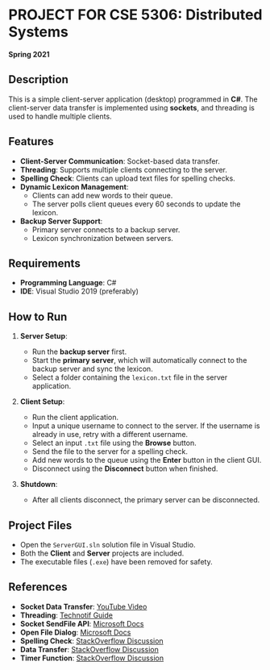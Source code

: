 # PROJECT FOR CSE 5306: Distributed Systems  
**Spring 2021**

## Description
This is a simple client-server application (desktop) programmed in **C#**. The client-server data transfer is implemented using **sockets**, and threading is used to handle multiple clients.

## Features
- **Client-Server Communication**: Socket-based data transfer.
- **Threading**: Supports multiple clients connecting to the server.
- **Spelling Check**: Clients can upload text files for spelling checks.
- **Dynamic Lexicon Management**: 
  - Clients can add new words to their queue.
  - The server polls client queues every 60 seconds to update the lexicon.
- **Backup Server Support**:
  - Primary server connects to a backup server.
  - Lexicon synchronization between servers.

## Requirements
- **Programming Language**: C#
- **IDE**: Visual Studio 2019 (preferably)

## How to Run
1. **Server Setup**:
   - Run the **backup server** first.
   - Start the **primary server**, which will automatically connect to the backup server and sync the lexicon.
   - Select a folder containing the `lexicon.txt` file in the server application.

2. **Client Setup**:
   - Run the client application.
   - Input a unique username to connect to the server. If the username is already in use, retry with a different username.
   - Select an input `.txt` file using the **Browse** button.
   - Send the file to the server for a spelling check.
   - Add new words to the queue using the **Enter** button in the client GUI.
   - Disconnect using the **Disconnect** button when finished.

3. **Shutdown**:
   - After all clients disconnect, the primary server can be disconnected.

## Project Files
- Open the `ServerGUI.sln` solution file in Visual Studio.
- Both the **Client** and **Server** projects are included.
- The executable files (`.exe`) have been removed for safety.

## References
- **Socket Data Transfer**: [YouTube Video](https://www.youtube.com/watch?v=651yVDINPBY&list=PLAC179D21AF94D28F&index=5)
- **Threading**: [Technotif Guide](https://technotif.com/creating-simple-tcpip-server-client-transfer-data-using-c-vb-net/)
- **Socket SendFile API**: [Microsoft Docs](https://docs.microsoft.com/en-us/dotnet/api/system.net.sockets.socket.sendfile?view=net-5.0)
- **Open File Dialog**: [Microsoft Docs](https://docs.microsoft.com/en-us/dotnet/api/system.windows.forms.openfiledialog?view=net-5.0)
- **Spelling Check**: [StackOverflow Discussion](https://stackoverflow.com/questions/38416265/c-sharp-checking-if-a-word-is-in-an-english-dictionary)
- **Data Transfer**: [StackOverflow Discussion](https://stackoverflow.com/questions/7906300/sending-multiple-type-of-data-from-a-single-network-stream-in-c-sharp)
- **Timer Function**: [StackOverflow Discussion](https://stackoverflow.com/questions/6169288/execute-specified-function-every-x-seconds)


